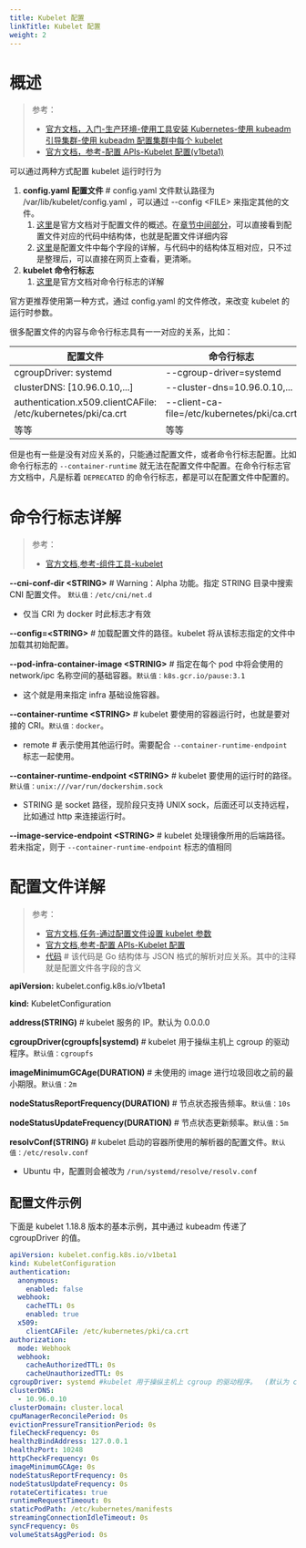 ```yaml
---
title: Kubelet 配置
linkTitle: Kubelet 配置
weight: 2
---
```


# 概述

> 参考：
>
> - [官方文档，入门-生产环境-使用工具安装 Kubernetes-使用 kubeadm 引导集群-使用 kubeadm 配置集群中每个 kubelet](https://kubernetes.io/zh/docs/setup/production-environment/tools/kubeadm/kubelet-integration/)
> - [官方文档，参考-配置 APIs-Kubelet 配置(v1beta1)](https://kubernetes.io/docs/reference/config-api/kubelet-config.v1beta1/)

可以通过两种方式配置 kubelet 运行时行为

1. **config.yaml 配置文件** # config.yaml 文件默认路径为 /var/lib/kubelet/config.yaml ，可以通过 --config \<FILE> 来指定其他的文件。
   1. [这里](https://kubernetes.io/docs/tasks/administer-cluster/kubelet-config-file/)是官方文档对于配置文件的概述。在[章节中间部分](https://github.com/kubernetes/kubernetes/blob/master/staging/src/k8s.io/kubelet/config/v1beta1/types.go)，可以直接看到配置文件对应的代码中结构体，也就是配置文件详细内容
   2. [这里](https://kubernetes.io/docs/reference/config-api/kubelet-config.v1beta1/)是配置文件中每个字段的详解，与代码中的结构体互相对应，只不过是整理后，可以直接在网页上查看，更清晰。
2. **kubelet 命令行标志**
   1. [这里](https://kubernetes.io/docs/reference/command-line-tools-reference/kubelet/)是官方文档对命令行标志的详解

官方更推荐使用第一种方式，通过 config.yaml 的文件修改，来改变 kubelet 的运行时参数。

很多配置文件的内容与命令行标志具有一一对应的关系，比如：

| 配置文件                                                     | 命令行标志                                  |
| ------------------------------------------------------------ | ------------------------------------------- |
| cgroupDriver: systemd                                        | --cgroup-driver=systemd                     |
| clusterDNS: \[10.96.0.10,...]                                | --cluster-dns=10.96.0.10,...                |
| authentication.x509.clientCAFile: /etc/kubernetes/pki/ca.crt | --client-ca-file=/etc/kubernetes/pki/ca.crt |
| 等等                                                         | 等等                                        |

但是也有一些是没有对应关系的，只能通过配置文件，或者命令行标志配置。比如命令行标志的 `--container-runtime` 就无法在配置文件中配置。在命令行标志官方文档中，凡是标着 `DEPRECATED` 的命令行标志，都是可以在配置文件中配置的。

# 命令行标志详解

> 参考：
>
> - [官方文档,参考-组件工具-kubelet](https://kubernetes.io/docs/reference/command-line-tools-reference/kubelet/)

**--cni-conf-dir \<STRING>** # Warning：Alpha 功能。指定 STRING 目录中搜索 CNI 配置文件。 `默认值：/etc/cni/net.d`

- 仅当 CRI 为 docker 时此标志才有效

**--config=\<STRING>** # 加载配置文件的路径。kubelet 将从该标志指定的文件中加载其初始配置。

**--pod-infra-container-image \<STRINIG>** # 指定在每个 pod 中将会使用的 network/ipc 名称空间的基础容器。`默认值：k8s.gcr.io/pause:3.1`

- 这个就是用来指定 infra 基础设施容器。

**--container-runtime \<STRING>** # kubelet 要使用的容器运行时，也就是要对接的 CRI。`默认值：docker`。

- remote # 表示使用其他运行时。需要配合 `--container-runtime-endpoint` 标志一起使用。

**--container-runtime-endpoint \<STRING>** # kubelet 要使用的运行时的路径。`默认值：unix:///var/run/dockershim.sock`

- STRING 是 socket 路径，现阶段只支持 UNIX sock，后面还可以支持远程，比如通过 http 来连接运行时。

**--image-service-endpoint \<STRING>** # kubelet 处理镜像所用的后端路径。若未指定，则于 `--container-runtime-endpoint` 标志的值相同

# 配置文件详解

> 参考：
>
> - [官方文档,任务-通过配置文件设置 kubelet 参数](https://kubernetes.io/docs/tasks/administer-cluster/kubelet-config-file/)
> - [官方文档,参考-配置 APIs-Kubelet 配置](https://kubernetes.io/docs/reference/config-api/kubelet-config.v1beta1/)
> - [代码](https://github.com/kubernetes/kubernetes/blob/master/staging/src/k8s.io/kubelet/config/v1beta1/types.go) # 该代码是 Go 结构体与 JSON 格式的解析对应关系。其中的注释就是配置文件各字段的含义

**apiVersion:** kubelet.config.k8s.io/v1beta1

**kind:** KubeletConfiguration

**address(STRING)** # kubelet 服务的 IP。默认为 0.0.0.0

**cgroupDriver(cgroupfs|systemd)** # kubelet 用于操纵主机上 cgroup 的驱动程序。`默认值：cgroupfs`

**imageMinimumGCAge(DURATION)** # 未使用的 image 进行垃圾回收之前的最小期限。`默认值：2m`

**nodeStatusReportFrequency(DURATION)** # 节点状态报告频率。`默认值：10s`

**nodeStatusUpdateFrequency(DURATION)** # 节点状态更新频率。`默认值：5m`

**resolvConf(STRING)** # kubelet 启动的容器所使用的解析器的配置文件。`默认值：/etc/resolv.conf`

- Ubuntu 中，配置则会被改为 `/run/systemd/resolve/resolv.conf`

## 配置文件示例

下面是 kubelet 1.18.8 版本的基本示例，其中通过 kubeadm 传递了 cgroupDriver 的值。

```yaml
apiVersion: kubelet.config.k8s.io/v1beta1
kind: KubeletConfiguration
authentication:
  anonymous:
    enabled: false
  webhook:
    cacheTTL: 0s
    enabled: true
  x509:
    clientCAFile: /etc/kubernetes/pki/ca.crt
authorization:
  mode: Webhook
  webhook:
    cacheAuthorizedTTL: 0s
    cacheUnauthorizedTTL: 0s
cgroupDriver: systemd #kubelet 用于操纵主机上 cgroup 的驱动程序。  (默认为 cgroupfs )
clusterDNS:
  - 10.96.0.10
clusterDomain: cluster.local
cpuManagerReconcilePeriod: 0s
evictionPressureTransitionPeriod: 0s
fileCheckFrequency: 0s
healthzBindAddress: 127.0.0.1
healthzPort: 10248
httpCheckFrequency: 0s
imageMinimumGCAge: 0s
nodeStatusReportFrequency: 0s
nodeStatusUpdateFrequency: 0s
rotateCertificates: true
runtimeRequestTimeout: 0s
staticPodPath: /etc/kubernetes/manifests
streamingConnectionIdleTimeout: 0s
syncFrequency: 0s
volumeStatsAggPeriod: 0s
```
